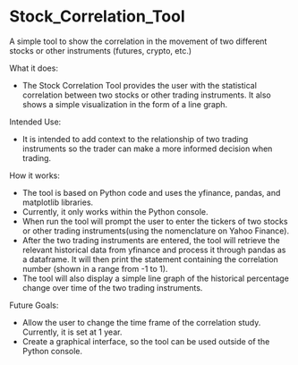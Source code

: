 # Stock_Correlation_Tool
A simple tool to show the correlation in the movement of two different stocks or other instruments (futures, crypto, etc.)


What it does:
* The Stock Correlation Tool provides the user with the statistical correlation between two stocks or other trading instruments.  It also shows a simple visualization in the form of a line graph.


Intended Use:
* It is intended to add context to the relationship of two trading instruments so the trader can make a more informed decision when trading.


How it works:
* The tool is based on Python code and uses the yfinance, pandas, and matplotlib libraries.  
* Currently, it only works within the Python console.
* When run the tool will prompt the user to enter the tickers of two stocks or other trading instruments(using the nomenclature on Yahoo Finance).
* After the two trading instruments are entered, the tool will retrieve the relevant historical data from yfinance and process it through pandas as a dataframe.  It will then print the statement containing the correlation number (shown in a range from -1 to 1).
* The tool will also display a simple line graph of the historical percentage change over time of the two trading instruments.


Future Goals:
* Allow the user to change the time frame of the correlation study.  Currently, it is set at 1 year.
* Create a graphical interface, so the tool can be used outside of the Python console.
